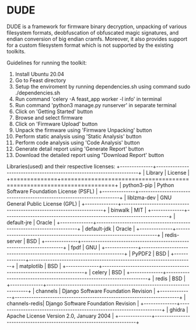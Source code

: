 # DUDE
DUDE is a framework for firmware binary decryption, unpacking of various filesystem formats, deobfuscation of obfuscated magic signatures, and endian conversion of big endian cramfs. Moreover, it also provides support for a custom filesystem format which is not supported by the existing toolkits.

Guidelines for running the toolkit:
1. Install Ubuntu 20.04
2. Go to Feast directory
3. Setup the enviroment by running dependencies.sh using command sudo ./dependencies.sh 
4. Run command 'celery -A feast_app worker -l info' in terminal
5. Run command 'python3 manage.py runserver' in separate terminal
6. Click on 'Getting Started' button
7. Browse and select firmware
8. Click on 'Firmware Upload' button
9. Unpack the firmware using 'Firmware Unpacking' button
10. Perform static analysis using 'Static Analysis' button
11. Perform code analysis using 'Code Analysis' button
12. Generate detail report using 'Generate Report' button
13. Download the detailed report using "Download Report' button

Libraries(used) and their respective licenses:
+--------------+----------------------------------------------------------------------+
|   Library     |                               License                                |
+==============+======================================================================+
| python3-pip   | Python Software Foundation License (PSFL)                            |
+--------------+----------------------------------------------------------------------+
| liblzma-dev   | GNU General Public License (GPL)                                     |
+--------------+----------------------------------------------------------------------+
| binwalk       | MIT                                                                  |
+--------------+----------------------------------------------------------------------+
| default-jre   | Oracle                                                               |
+--------------+----------------------------------------------------------------------+
| default-jdk   | Oracle                                                               |
+--------------+----------------------------------------------------------------------+
| redis-server  | BSD                                                                  |
+--------------+----------------------------------------------------------------------+
| fpdf          | GNU                                                                  |
+--------------+----------------------------------------------------------------------+
| PyPDF2        | BSD                                                                  |
+--------------+----------------------------------------------------------------------+
| matplotlib    | BSD									                                                 |
+--------------+----------------------------------------------------------------------+
| celery        | BSD                                                                  |
+--------------+----------------------------------------------------------------------+
| redis         | BSD                                                                  |
+--------------+----------------------------------------------------------------------+
| channels      | Django Software Foundation Revision                                  |
+--------------+----------------------------------------------------------------------+
| channels-redis| Django Software Foundation Revision                                  |
+--------------+----------------------------------------------------------------------+
| ghidra        | Apache License Version 2.0, January 2004                             |
+--------------+----------------------------------------------------------------------+


